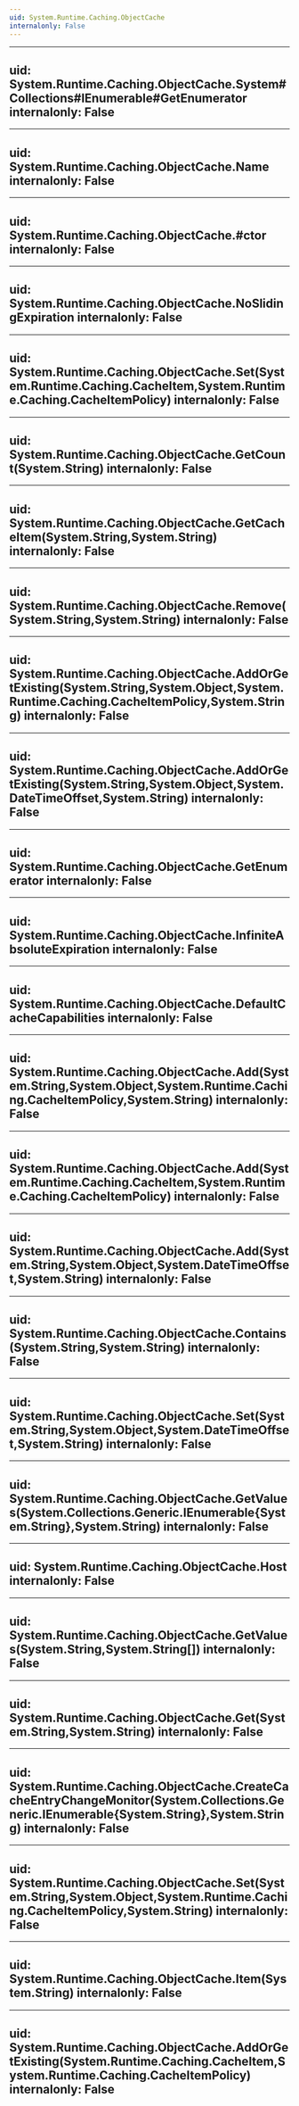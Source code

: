```yaml
---
uid: System.Runtime.Caching.ObjectCache
internalonly: False
---
```


---
uid: System.Runtime.Caching.ObjectCache.System#Collections#IEnumerable#GetEnumerator
internalonly: False
---

---
uid: System.Runtime.Caching.ObjectCache.Name
internalonly: False
---

---
uid: System.Runtime.Caching.ObjectCache.#ctor
internalonly: False
---

---
uid: System.Runtime.Caching.ObjectCache.NoSlidingExpiration
internalonly: False
---

---
uid: System.Runtime.Caching.ObjectCache.Set(System.Runtime.Caching.CacheItem,System.Runtime.Caching.CacheItemPolicy)
internalonly: False
---

---
uid: System.Runtime.Caching.ObjectCache.GetCount(System.String)
internalonly: False
---

---
uid: System.Runtime.Caching.ObjectCache.GetCacheItem(System.String,System.String)
internalonly: False
---

---
uid: System.Runtime.Caching.ObjectCache.Remove(System.String,System.String)
internalonly: False
---

---
uid: System.Runtime.Caching.ObjectCache.AddOrGetExisting(System.String,System.Object,System.Runtime.Caching.CacheItemPolicy,System.String)
internalonly: False
---

---
uid: System.Runtime.Caching.ObjectCache.AddOrGetExisting(System.String,System.Object,System.DateTimeOffset,System.String)
internalonly: False
---

---
uid: System.Runtime.Caching.ObjectCache.GetEnumerator
internalonly: False
---

---
uid: System.Runtime.Caching.ObjectCache.InfiniteAbsoluteExpiration
internalonly: False
---

---
uid: System.Runtime.Caching.ObjectCache.DefaultCacheCapabilities
internalonly: False
---

---
uid: System.Runtime.Caching.ObjectCache.Add(System.String,System.Object,System.Runtime.Caching.CacheItemPolicy,System.String)
internalonly: False
---

---
uid: System.Runtime.Caching.ObjectCache.Add(System.Runtime.Caching.CacheItem,System.Runtime.Caching.CacheItemPolicy)
internalonly: False
---

---
uid: System.Runtime.Caching.ObjectCache.Add(System.String,System.Object,System.DateTimeOffset,System.String)
internalonly: False
---

---
uid: System.Runtime.Caching.ObjectCache.Contains(System.String,System.String)
internalonly: False
---

---
uid: System.Runtime.Caching.ObjectCache.Set(System.String,System.Object,System.DateTimeOffset,System.String)
internalonly: False
---

---
uid: System.Runtime.Caching.ObjectCache.GetValues(System.Collections.Generic.IEnumerable{System.String},System.String)
internalonly: False
---

---
uid: System.Runtime.Caching.ObjectCache.Host
internalonly: False
---

---
uid: System.Runtime.Caching.ObjectCache.GetValues(System.String,System.String[])
internalonly: False
---

---
uid: System.Runtime.Caching.ObjectCache.Get(System.String,System.String)
internalonly: False
---

---
uid: System.Runtime.Caching.ObjectCache.CreateCacheEntryChangeMonitor(System.Collections.Generic.IEnumerable{System.String},System.String)
internalonly: False
---

---
uid: System.Runtime.Caching.ObjectCache.Set(System.String,System.Object,System.Runtime.Caching.CacheItemPolicy,System.String)
internalonly: False
---

---
uid: System.Runtime.Caching.ObjectCache.Item(System.String)
internalonly: False
---

---
uid: System.Runtime.Caching.ObjectCache.AddOrGetExisting(System.Runtime.Caching.CacheItem,System.Runtime.Caching.CacheItemPolicy)
internalonly: False
---
